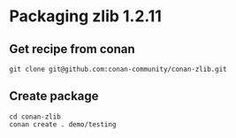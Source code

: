 # Packaging zlib 1.2.11

## Get recipe from conan

```
git clone git@github.com:conan-community/conan-zlib.git
```

## Create package

```
cd conan-zlib
conan create . demo/testing
```
